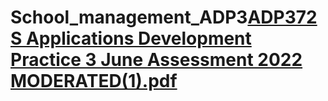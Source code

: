 # School_management_ADP3[ADP372S Applications Development Practice 3 June Assessment 2022 MODERATED(1).pdf](https://github.com/Marvinhope24/School_management_ADP3/files/8869995/ADP372S.Applications.Development.Practice.3.June.Assessment.2022.MODERATED.1.pdf)
